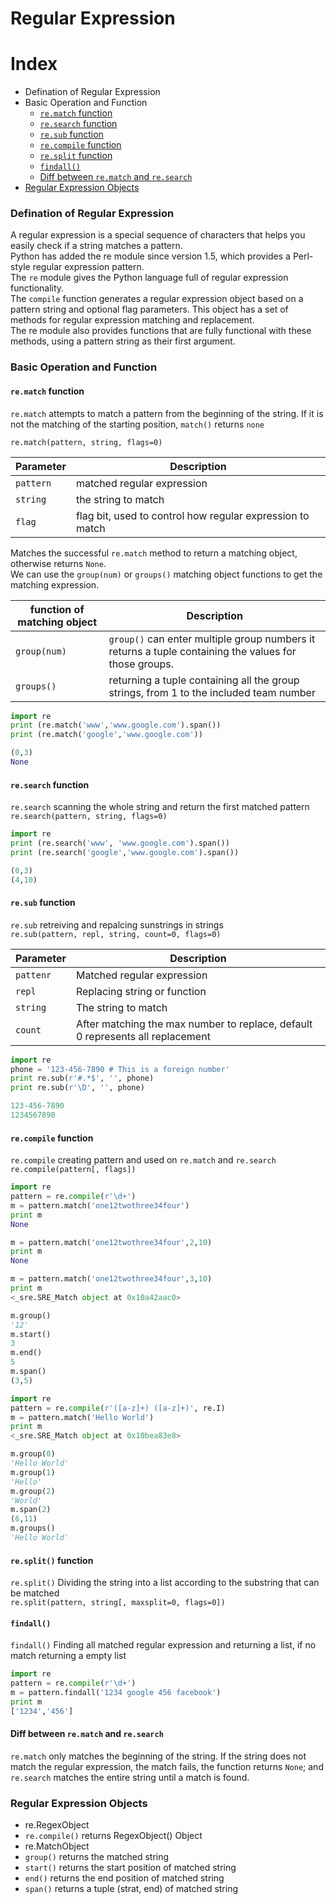 Regular Expression
===

Index
===

* Defination of Regular Expression
* Basic Operation and Function
  * [`re.match` function](#rematch-function)
  * [`re.search` function](#research-function)
  * [`re.sub` function](#resub-function)
  * [`re.compile` function](#recompile-function)
  * [`re.split` function](#resplit-function)
  * [`findall()`](#findall)
  * [Diff between `re.match` and `re.search`](#diff-between-rematch-and-research)
* [Regular Expression Objects](#regular-expression-objects)

### Defination of Regular Expression
A regular expression is a special sequence of characters that helps you easily check if a string matches a pattern.</br>
Python has added the re module since version 1.5, which provides a Perl-style regular expression pattern.</br>
The `re` module gives the Python language full of regular expression functionality.</br>
The `compile` function generates a regular expression object based on a pattern string and optional flag parameters. This object has a set of methods for regular expression matching and replacement.</br>
The re module also provides functions that are fully functional with these methods, using a pattern string as their first argument.

### Basic Operation and Function
#### `re.match` function
`re.match` attempts to match a pattern from the beginning of the string. If it is not the matching of the starting position, `match()` returns `none`</br>

`re.match(pattern, string, flags=0)`

|<center>Parameter</center>|<center>Description</center>|
|----------        |------------         |
| `pattern`        |matched regular expression|
| `string`         |the string to match|
| `flag`           |flag bit, used to control how regular expression to match|

Matches the successful `re.match` method to return a matching object, otherwise returns `None`.</br>
We can use the `group(num)` or `groups()` matching object functions to get the matching expression.
</br>

|<center>function of matching object</center>|<center>Description</center>|
|----------        |--------------        |
|`group(num)`      |`group()` can enter multiple group numbers it returns a tuple containing the values for those groups.|
|`groups()`        |returning a tuple containing all the group strings, from 1 to the included team number|

```python
import re
print (re.match('www','www.google.com').span())
print (re.match('google','www.google.com'))

(0,3)
None
```
#### `re.search` function
`re.search` scanning the whole string and return the first matched pattern
`re.search(pattern, string, flags=0)`

```python
import re
print (re.search('www', 'www.google.com').span())
print (re.search('google','www.google.com').span())

(0,3)
(4,10)
```

#### `re.sub` function
`re.sub` retreiving and repalcing sunstrings in strings</br>
`re.sub(pattern, repl, string, count=0, flags=0)`

|<center>Parameter</center>|<center>Description</center>|
|-------------             |---------                   |
|`pattenr`                 |Matched regular expression  |
|`repl`                    |Replacing string or function|
|`string`                  |The string to match         |
|`count`                   |After matching the max number to replace, default 0 represents all replacement|

```python
import re
phone = '123-456-7890 # This is a foreign number'
print re.sub(r'#.*$', '', phone)
print re.sub(r'\D', '', phone)

123-456-7890
1234567890
```
#### `re.compile` function
`re.compile` creating pattern and used on `re.match` and `re.search`</br>
`re.compile(pattern[, flags])`
```python
import re
pattern = re.compile(r'\d+')
m = pattern.match('one12twothree34four')
print m
None

m = pattern.match('one12twothree34four',2,10)
print m
None

m = pattern.match('one12twothree34four',3,10)
print m
<_sre.SRE_Match object at 0x10a42aac0>

m.group()
'12'
m.start()
3
m.end()
5
m.span()
(3,5)
```
```python
import re
pattern = re.compile(r'([a-z]+) ([a-z]+)', re.I)
m = pattern.match('Hello World')
print m
<_sre.SRE_Match object at 0x10bea83e8>

m.group(0)
'Hello World'
m.group(1)
'Hello'
m.group(2)
'World'
m.span(2)
(6,11)
m.groups()
'Hello World'
```
#### `re.split()` function
`re.split()` Dividing the string into a list according to the substring that can be matched</br>
`re.split(pattern, string[, maxsplit=0, flags=0])`
#### `findall()`
`findall()` Finding all matched regular expression and returning a list, if no match returning a empty list
```python
import re
pattern = re.compile(r'\d+')
m = pattern.findall('1234 google 456 facebook')
print m
['1234','456']
```
#### Diff between `re.match` and `re.search`
`re.match` only matches the beginning of the string. If the string does not match the regular expression, the match fails, the function returns `None`; and `re.search` matches the entire string until a match is found.

### Regular Expression Objects
* re.RegexObject
 * `re.compile()` returns RegexObject() Object
* re.MatchObject
 * `group()` returns the matched string
 * `start()` returns the start position of matched string
 * `end()`   returns the end position of matched string
 * `span()`  returns a tuple (strat, end) of matched string








